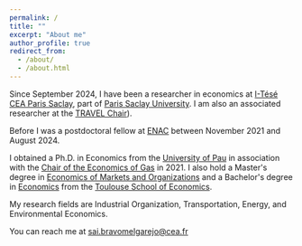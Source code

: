 ```yaml
---
permalink: /
title: ""
excerpt: "About me"
author_profile: true
redirect_from: 
  - /about/
  - /about.html
---
```


Since September 2024, I have been a researcher in economics at [I-Tésé CEA Paris Saclay](https://www.cea.fr/energies/i-tese/Pages/accueil.aspx), part of [Paris Saclay University](https://www.pluginlabs-universiteparissaclay.fr/en/fiche/institute-for-techno-economics-of-energy-systems-i-tese/). I am also an associated researcher at the [TRAVEL Chair](https://chairetravel.enac.fr/)).

Before I was a postdoctoral fellow at [ENAC](https://www.enac.fr/en) between November 2021 and August 2024. 

I obtained a Ph.D. in Economics from the [University of Pau](https://tree.univ-pau.fr/fr/index.html) in association with the [Chair of the Economics of Gas](https://www.cerna.minesparis.psl.eu/Recherche/Chaire-Economie-europeenne-du-gaz-naturel/Presentation-and-publications/) in 2021. I also hold a Master's degree in [Economics of Markets and Organizations](https://www.tse-fr.eu/master-emo-international-track) and a Bachelor's degree in [Economics](https://www.tse-fr.eu/bachelor-economics?lang=en) from the [Toulouse School of Economics](https://www.tse-fr.eu). 

My research fields are Industrial Organization, Transportation, Energy, and Environmental Economics.

You can reach me at [sai.bravomelgarejo@cea.fr](sai.bravomelgarejo@cea.fr)
   <!--more--> 
